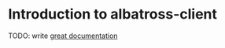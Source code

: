 # Introduction to albatross-client

TODO: write [great documentation](http://jacobian.org/writing/what-to-write/)
